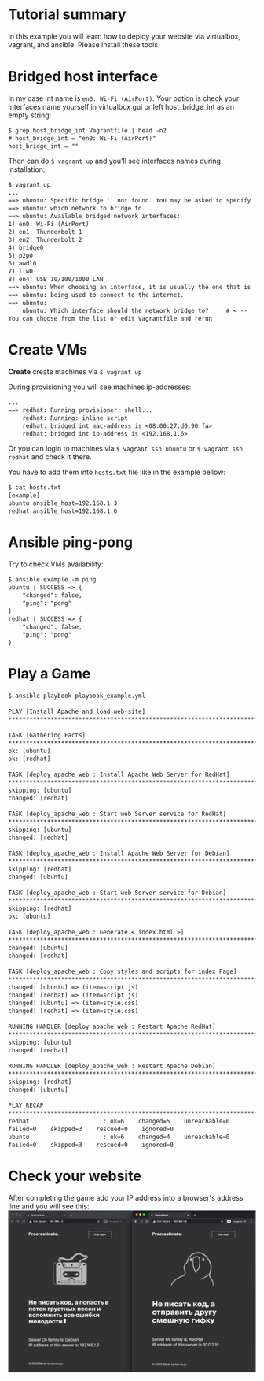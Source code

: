 # Tutorial summary
In this example you will learn how to deploy your website via virtualbox, vagrant, and ansible.
Please install these tools.
# Bridged host interface
In my case int name is `en0: Wi-Fi (AirPort)`.
Your option is check your interfaces name yourself in virtualbox gui or left host_bridge_int as an empty string:
```
$ grep host_bridge_int Vagrantfile | head -n2
# host_bridge_int = "en0: Wi-Fi (AirPort)"
host_bridge_int = ""
```
Then can do `$ vagrant up` and you'll see interfaces names during installation:
```
$ vagrant up
...
==> ubuntu: Specific bridge '' not found. You may be asked to specify
==> ubuntu: which network to bridge to.
==> ubuntu: Available bridged network interfaces:
1) en0: Wi-Fi (AirPort)
2) en1: Thunderbolt 1
3) en2: Thunderbolt 2
4) bridge0
5) p2p0
6) awdl0
7) llw0
8) en4: USB 10/100/1000 LAN
==> ubuntu: When choosing an interface, it is usually the one that is
==> ubuntu: being used to connect to the internet.
==> ubuntu:
    ubuntu: Which interface should the network bridge to?     # < -- You can choose from the list or edit Vagrantfile and rerun
```

# Create VMs
**Create** create machines via `$ vagrant up`

During provisioning you will see machines ip-addresses:
```
...
==> redhat: Running provisioner: shell...
    redhat: Running: inline script
    redhat: bridged int mac-address is <08:00:27:d0:90:fa>
    redhat: bridged int ip-address is <192.168.1.6>
```
Or you can login to machines via `$ vagrant ssh ubuntu` or `$ vagrant ssh redhat` and check it there.

You have to add them into `hosts.txt` file like in the example bellow:
```
$ cat hosts.txt
[example]
ubuntu ansible_host=192.168.1.3
redhat ansible_host=192.168.1.6
```
# Ansible ping-pong
Try to check VMs availability:
```
$ ansible example -m ping
ubuntu | SUCCESS => {
    "changed": false,
    "ping": "pong"
}
redhat | SUCCESS => {
    "changed": false,
    "ping": "pong"
}
```
# Play a Game
```
$ ansible-playbook playbook_example.yml

PLAY [Install Apache and load web-site] **************************************************************************************************

TASK [Gathering Facts] *******************************************************************************************************************
ok: [ubuntu]
ok: [redhat]

TASK [deploy_apache_web : Install Apache Web Server for RedHat] **************************************************************************
skipping: [ubuntu]
changed: [redhat]

TASK [deploy_apache_web : Start web Server service for RedHat] ***************************************************************************
skipping: [ubuntu]
changed: [redhat]

TASK [deploy_apache_web : Install Apache Web Server for Debian] **************************************************************************
skipping: [redhat]
changed: [ubuntu]

TASK [deploy_apache_web : Start web Server service for Debian] ***************************************************************************
skipping: [redhat]
ok: [ubuntu]

TASK [deploy_apache_web : Generate < index.html >] ***************************************************************************************
changed: [ubuntu]
changed: [redhat]

TASK [deploy_apache_web : Copy styles and scripts for index Page] ************************************************************************
changed: [ubuntu] => (item=script.js)
changed: [redhat] => (item=script.js)
changed: [ubuntu] => (item=style.css)
changed: [redhat] => (item=style.css)

RUNNING HANDLER [deploy_apache_web : Restart Apache RedHat] ******************************************************************************
skipping: [ubuntu]
changed: [redhat]

RUNNING HANDLER [deploy_apache_web : Restart Apache Debian] ******************************************************************************
skipping: [redhat]
changed: [ubuntu]

PLAY RECAP *******************************************************************************************************************************
redhat                     : ok=6    changed=5    unreachable=0    failed=0    skipped=3    rescued=0    ignored=0
ubuntu                     : ok=6    changed=4    unreachable=0    failed=0    skipped=3    rescued=0    ignored=0
```
# Check your website
After completing the game add your IP address into a browser's address line and you will see this:
![deployed](/vagrant_ansible/successfully_deployed.png)
